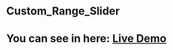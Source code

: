 # Custom_Range_Slider
# You can see in here: <a href="https://custom-range0slider.netlify.app/">Live Demo</a>
